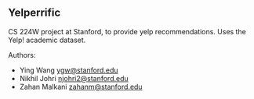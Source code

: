 ## Yelperrific

CS 224W project at Stanford, to provide yelp recommendations.
Uses the Yelp! academic dataset.

Authors:

- Ying Wang <ygw@stanford.edu>
- Nikhil Johri <njohri2@stanford.edu>
- Zahan Malkani <zahanm@stanford.edu>

